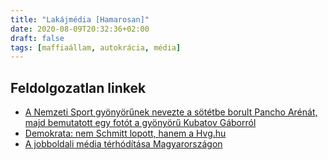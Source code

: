```yaml
---
title: "Lakájmédia [Hamarosan]"
date: 2020-08-09T20:32:36+02:00
draft: false
tags: [maffiaállam, autokrácia, média]
---
```


## 

## Feldolgozatlan linkek

- [A Nemzeti Sport gyönyörűnek nevezte a sötétbe borult Pancho Arénát, majd bemutatott egy fotót a gyönyörű Kubatov Gáborról](https://444.hu/2017/08/28/a-nemzeti-sport-gyonyorunek-nevezte-a-sotetbe-borult-pancho-arenat-majd-bemutatott-egy-fotot-a-gyonyoru-kubatov-gaborrol)
- [Demokrata: nem Schmitt lopott, hanem a Hvg.hu](https://hvg.hu/velemeny.nyuzsog/Demokrata_nem_Schmitt_lopott_hanem_a_Hvghu_HJTLPX)
- [A jobboldali média térhódítása Magyarországon](https://index.hu/aktak/mediahaboru_jobboldali_media_simicska_lajos_tv2_andy_vajna_habony_arpad/)